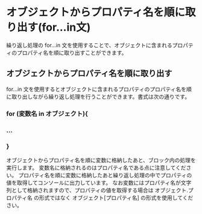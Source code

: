 # オブジェクトからプロパティ名を順に取り出す(for...in文)
繰り返し処理の for...in 文を使用することで、オブジェクトに含まれるプロパティのプロパティ名を順に取り出すことができます。

## オブジェクトからプロパティ名を順に取り出す
for...in 文を使用するとオブジェクトに含まれるプロパティのプロパティ名を順に取り出しながら繰り返し処理を行うことができます。書式は次の通りです。

### for (変数名 in オブジェクト){
###  ...
### }

オブジェクトからプロパティ名を順に変数に格納したあと、ブロック内の処理を実行します。
変数名に格納されるのはプロパティ名である点に注意してください。
プロパティ名を順に変数に格納したあと繰り返し処理の中でプロパティの値を取得してコンソールに出力しています。
なお変数にはプロパティ名が文字列として格納されますので、プロパティの値を取得する場合は オブジェクト.プロパティ名 の形式ではなく オブジェクト[プロパティ名] の形式を使用してください。